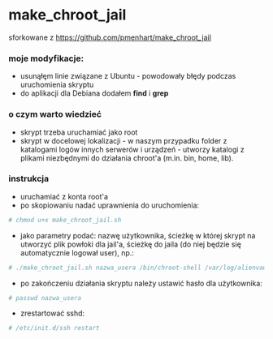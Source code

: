 # make_chroot_jail
sforkowane z https://github.com/pmenhart/make_chroot_jail

### moje modyfikacje:
- usunąłęm linie związane z Ubuntu - powodowały błędy podczas uruchomienia skryptu
- do aplikacji dla Debiana dodałem **find** i **grep**

### o czym warto wiedzieć
- skrypt trzeba uruchamiać jako root
- skrypt w docelowej lokalizacji - w naszym przypadku folder z katalogami logów innych serwerów i urządzeń - utworzy katalogi z plikami niezbędnymi do działania chroot'a (m.in. bin, home, lib).

### instrukcja
- uruchamiać z konta root'a
- po skopiowaniu nadać uprawnienia do uruchomienia:
```bash
# chmod u+x make_chroot_jail.sh
```
- jako parametry podać: nazwę użytkownika, ścieżkę w której skrypt na utworzyć plik powłoki dla jail'a, ścieżkę do jaila (do niej będzie się automatycznie logował user), np.:
```bash
# ./make_chroot_jail.sh nazwa_usera /bin/chroot-shell /var/log/alienvault/devices
```
- po zakończeniu działania skryptu należy ustawić hasło dla użytkownika:
```bash
# passwd nazwa_usera
```
- zrestartować sshd:
```bash
# /etc/init.d/ssh restart
```
